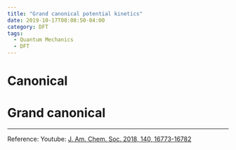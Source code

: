```yaml
---
title: "Grand canonical potential kinetics"
date: 2019-10-17T08:08:50-04:00
category: DFT
tags:
  - Quantum Mechanics
  - DFT
---
```


# Canonical


# Grand canonical


---
Reference: Youtube: [J. Am. Chem. Soc. 2018, 140, 16773-16782](https://pubs.acs.org/doi/10.1021/jacs.8b10016)

